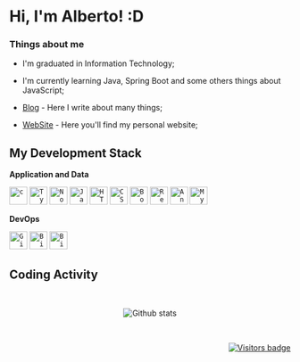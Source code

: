 #  Hi, I'm Alberto! :D 

### Things about me

- I'm graduated in Information Technology;

- I'm currently learning Java, Spring Boot and some others things about JavaScript; 

- [Blog](https://albertholopes.medium.com/) - Here I write about many things;

- [WebSite](https://portifolio-albertolopes.herokuapp.com/) - Here you'll find my personal website;

## My Development Stack

**Application and Data**

<code><img height="32" src="https://www.vectorlogo.zone/logos/java/java-icon.svg" alt="c"/></code>
<code><img height="32" src="https://www.vectorlogo.zone/logos/php/php-icon.svg" alt="Typescript"/></code>
<code><img height="32" src="https://www.vectorlogo.zone/logos/javascript/javascript-icon.svg" alt="Nodejs"/></code>
<code><img height="32" src="https://www.vectorlogo.zone/logos/springio/springio-icon.svg" alt="Javascript"/></code>
<code><img height="32" src="https://www.vectorlogo.zone/logos/nodejs/nodejs-icon.svg" alt="HTML5"/></code>
<code><img height="32" src="https://www.vectorlogo.zone/logos/expressjs/expressjs-icon.svg" alt="CSS"/></code>
<code><img height="32" src="https://www.vectorlogo.zone/logos/postgresql/postgresql-icon.svg" alt="Bootstrap"/></code>
<code><img height="32" src="https://www.vectorlogo.zone/logos/mysql/mysql-icon.svg" alt="React"/></code>
<code><img height="32" src="https://www.vectorlogo.zone/logos/vuejs/vuejs-icon.svg" alt="Angular"/></code>
<code><img height="32" src="https://www.vectorlogo.zone/logos/mongodb/mongodb-icon.svg" alt="MySQL"/></code>

**DevOps**

<code><img height="32" src="https://cdn3.iconfinder.com/data/icons/inficons/512/github.png" alt="GitHub"/></code>
<code><img height="32" src="https://www.vectorlogo.zone/logos/docker/docker-icon.svg" alt="Bitbucket"/></code>
<code><img height="32" src="https://www.vectorlogo.zone/logos/heroku/heroku-icon.svg" alt="Bitbucket"/></code>

## Coding Activity

<br/>

<p align="center">
  <img src="https://github-readme-stats.vercel.app/api?username=albertolopes&show_icons=true&theme=dracula" alt="Github stats" />
</p>

<br/>

<p align="right">
  <a href="https://badges.pufler.dev">
      <img src="https://badges.pufler.dev/visits/albertolopes/AboutMe" alt="Visitors badge"/>
   </a>
</p>
